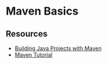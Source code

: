 # Maven Basics

Resources
---

- [Building Java Projects with Maven](https://spring.io/guides/gs/maven/#scratch)
- [Maven Tutorial](http://tutorials.jenkov.com/maven/maven-tutorial.html)
